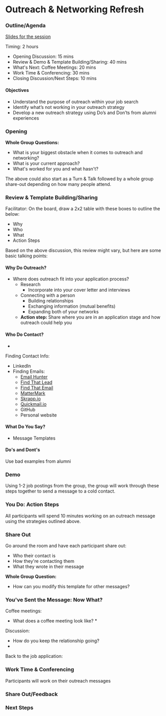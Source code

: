 # Outreach & Networking Refresh

### Outline/Agenda

[Slides for the session](https://docs.google.com/presentation/d/1bugC5TuVdfjJhGtpNGEIN9I1wrHxZ3xbyhfBSF-9uQU/edit?usp=sharing)

Timing: 2 hours 

* Opening Discussion: 15 mins
* Review & Demo & Template Building/Sharing: 40 mins
* What's Next: Coffee Meetings: 20 mins
* Work Time & Conferencing: 30 mins 
* Closing Discussion/Next Steps: 10 mins

#### Objectives
* Understand the purpose of outreach within your job search 
* Identify what’s not working in your outreach strategy
* Develop a new outreach strategy using Do’s and Don’ts from alumni experiences

### Opening
**Whole Group Questions:** 
* What is your biggest obstacle when it comes to outreach and networking?
* What is your current approach?
* What's worked for you and what hasn't?

The above could also start as a Turn & Talk followed by a whole group share-out depending on how many people attend. 

### Review & Template Building/Sharing
Facilitator: On the board, draw a 2x2 table with these boxes to outline the below:

* Why
* Who
* What
* Action Steps

Based on the above discussion, this review might vary, but here are some basic talking points:

#### Why Do Outreach?
* Where does outreach fit into your application process? 
  * Research 
    * Incorporate into your cover letter and interviews
  * Connecting with a person
    * Building relationships
    * Exchanging information (mutual benefits)
    * Expanding both of your networks
  * **Action step:** Share where you are in an application stage and how outreach could help you 
 
#### Who Do Contact?
*
 
Finding Contact Info:

  * LinkedIn
  * Finding Emails:
    * [Email Hunter](https://emailhunter.co/)
    * [Find That Lead](https://findthatlead.com/)
    * [Find That Email](https://findthat.email/)
    * [MatterMark](https://mattermark.com/)
    * [Skrapp.io](https://www.skrapp.io/)
    * [Quickmail.io](https://quickmail.io/)
    * GitHub
    * Personal website 

#### What Do You Say?
* Message Templates

#### Do's and Dont's 
Use bad examples from alumni

### Demo
Using 1-2 job postings from the group, the group will work through these steps together to send a message to a cold contact.

### You Do: Action Steps
All participants will spend 10 minutes working on an outreach message using the strategies outlined above. 

### Share Out
Go around the room and have each participant share out:

* Who their contact is
* How they're contacting them
* What they wrote in their message

**Whole Group Question:**
* How can you modify this template for other messages?
  
### You've Sent the Message: Now What?

Coffee meetings: 
* What does a coffee meeting look like?
  * 
  
  
  
Discussion:

* How do you keep the relationship going?
* 

Back to the job application:



### Work Time & Conferencing
Participants will work on their outreach messages

### Share Out/Feedback




### Next Steps


### 
